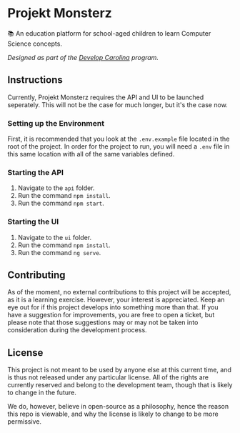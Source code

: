 # Projekt Monsterz
📚 An education platform for school-aged children to learn Computer Science concepts.

*Designed as part of the [Develop Carolina](https://www.developcarolina.org/) program.*


## Instructions
Currently, Projekt Monsterz requires the API and UI to be launched seperately. This will not be the case for much longer, but it's the case now.

### Setting up the Environment
First, it is recommended that you look at the `.env.example` file located in the root of the project. In order for the project to run, you will need a `.env` file in this same location with all of the same variables defined.

### Starting the API
1. Navigate to the `api` folder.
2. Run the command `npm install`.
3. Run the command `npm start`.

### Starting the UI
1. Navigate to the `ui` folder.
2. Run the command `npm install`.
3. Run the command `ng serve`.


## Contributing
As of the moment, no external contributions to this project will be accepted, as it is a learning exercise. However, your interest is appreciated. Keep an eye out for if this project develops into something more than that.
If you have a suggestion for improvements, you are free to open a ticket, but please note that those suggestions may or may not be taken into consideration during the development process.


## License
This project is not meant to be used by anyone else at this current time, and is thus not released under any particular license. All of the rights are currently reserved and belong to the development team, though that is likely to change in the future.

We do, however, believe in open-source as a philosophy, hence the reason this repo is viewable, and why the license is likely to change to be more permissive.
